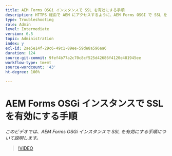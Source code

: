 ```yaml
---
title: AEM Forms OSGi インスタンスで SSL を有効にする手順
description: HTTPS 経由で AEM にアクセスするように、AEM Forms OSGI で SSL を設定します。
type: Troubleshooting
role: Admin
level: Intermediate
version: 6.5
topic: Administration
index: y
exl-id: 2ae5e14f-29c6-49c1-89ee-59de8a596aa6
duration: 124
source-git-commit: 9fef4b77a2c70c8cf525d42686f4120e481945ee
workflow-type: tm+mt
source-wordcount: '43'
ht-degree: 100%

---
```


# AEM Forms OSGi インスタンスで SSL を有効にする手順

*このビデオでは、AEM Forms OSGi インスタンスで SSL を有効にする手順について説明します。*

>[!VIDEO](https://video.tv.adobe.com/v/335524?quality=12&learn=on)
